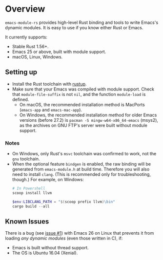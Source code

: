 # Overview

`emacs-module-rs` provides high-level Rust binding and tools to write Emacs's dynamic modules. It is easy to use if you know either Rust or Emacs.

It currently supports:
- Stable Rust 1.56+.
- Emacs 25 or above, built with module support.
- macOS, Linux, Windows.

## Setting up

- Install the Rust toolchain with [rustup](https://www.rustup.rs/).
- Make sure that your Emacs was compiled with module support. Check that `module-file-suffix` is not `nil`, and the function `module-load` is defined.
  + On macOS, the recommended installation method is MacPorts (`emacs-app` and `emacs-mac-app`).
  + On Windows, the recommended installation method for older Emacs versions (before 27.2) is `pacman -S mingw-w64-x86_64-emacs` (msys2), as the archives on GNU FTP's server were built without module support.

### Notes

- On Windows, only Rust's `msvc` toolchain was confirmed to work, not the `gnu` toolchain.
- When the optional feature `bindgen` is enabled, the raw binding will be generated from `emacs-module.h` at build time. Therefore you will also need to install `clang`. (This is recommended only for troubleshooting, though.) For example, on Windows:
    ```powershell
    # In Powershell
    scoop install llvm

    $env:LIBCLANG_PATH = "$(scoop prefix llvm)\bin"
    cargo build --all
    ```

## Known Issues

There is a bug (see [issue #1](https://github.com/ubolonton/emacs-module-rs/issues/1)) with Emacs 26 on Linux that prevents it from loading *any dynamic modules* (even those written in C), if:
- Emacs is built without thread support.
- The OS is Ubuntu 16.04 (Xenial).

